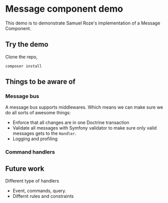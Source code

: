 # Message component demo

This demo is to demonstrate Samuel Roze's implementation of a Message Component. 

## Try the demo

Clone the repo, 
```
composer install
```

## Things to be aware of

### Message bus

A message bus supports middlewares. Which means we can make sure we do all sorts 
of awesome things:

- Enforce that all changes are in one Doctrine transaction
- Validate all messages with Symfony validator to make sure only valid messages 
  gets to the `Handler`. 
- Logging and profiling

### Command handlers



## Future work

Different type of handlers
- Event, commands, query.
- Differnt rules and constraints

 
